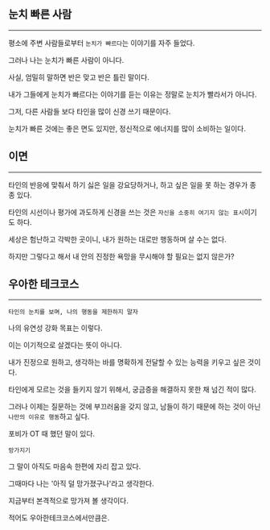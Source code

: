 ## 눈치 빠른 사람

---

평소에 주변 사람들로부터 `눈치가 빠르다`는 이야기를 자주 들었다.

그러나 나는 눈치가 빠른 사람이 아니다.

사실, 엄밀히 말하면 반은 맞고 반은 틀린 말이다.
<br>

내가 그들에게 눈치가 빠르다는 이야기를 듣는 이유는 정말로 눈치가 빨라서가 아니다.

그저, 다른 사람들 보다 타인을 많이 신경 쓰기 때문이다.

눈치가 빠른 것에는 좋은 면도 있지만, 정신적으로 에너지를 많이 소비하는 일이다.

## 이면

---

타인의 반응에 맞춰서 하기 싫은 일을 강요당하거나, 하고 싶은 일을 못 하는 경우가 종종 있다.

타인의 시선이나 평가에 과도하게 신경을 쓰는 것은 `자신을 소중히 여기지 않는 표시`이기도 하다.
<br>

세상은 험난하고 각박한 곳이니, 내가 원하는 대로만 행동하며 살 수는 없다.

하지만 그렇다고 해서 내 안의 진정한 욕망을 무시해야 할 필요는 없지 않은가?

## 우아한 테크코스

---

`타인의 눈치를 보며, 나의 행동을 제한하지 말자`

나의 유연성 강화 목표는 이렇다.

이는 이기적으로 살겠다는 뜻이 아니다.

내가 진정으로 원하고, 생각하는 바를 명확하게 전달할 수 있는 능력을 키우고 싶은 것이다.
<br>

타인에게 모르는 것을 들키지 않기 위해서, 궁금증을 해결하지 못한 채 넘긴 적이 많다.

그러나 이제는 질문하는 것에 부끄러움을 갖지 않고, 남들이 하기 때문에 하는 것이 아닌 `나만의 이유로 행동`하고 싶다.
<br>

포비가 OT 때 했던 말이 있다.

`망가지기`

그 말이 아직도 마음속 한편에 자리 잡고 있다.

그때마다 나는 '아직 덜 망가졌구나'라고 생각한다.

지금부터 본격적으로 망가져 볼 생각이다.

적어도 우아한테크코스에서만큼은.